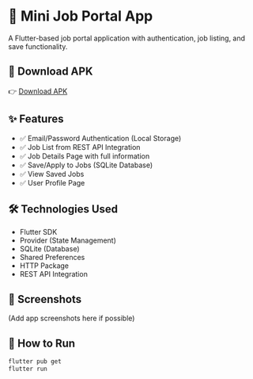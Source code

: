 # 🚀 Mini Job Portal App

A Flutter-based job portal application with authentication, job listing, and save functionality.

## 📱 Download APK
👉 [Download APK](your-link-here)

## ✨ Features
- ✅ Email/Password Authentication (Local Storage)
- ✅ Job List from REST API Integration
- ✅ Job Details Page with full information
- ✅ Save/Apply to Jobs (SQLite Database)
- ✅ View Saved Jobs
- ✅ User Profile Page

## 🛠️ Technologies Used
- Flutter SDK
- Provider (State Management)
- SQLite (Database)
- Shared Preferences
- HTTP Package
- REST API Integration

## 📸 Screenshots
(Add app screenshots here if possible)

## 🚀 How to Run
```bash
flutter pub get
flutter run
